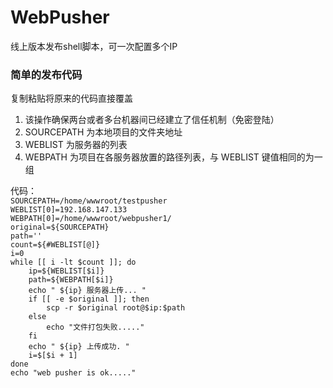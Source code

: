 # WebPusher
线上版本发布shell脚本，可一次配置多个IP

### 简单的发布代码   
复制粘贴将原来的代码直接覆盖   
1. 该操作确保两台或者多台机器间已经建立了信任机制（免密登陆）   
2. SOURCEPATH 为本地项目的文件夹地址    
3. WEBLIST 为服务器的列表    
4. WEBPATH 为项目在各服务器放置的路径列表，与 WEBLIST 键值相同的为一组    

代码：    
`SOURCEPATH=/home/wwwroot/testpusher`   
`WEBLIST[0]=192.168.147.133`   
`WEBPATH[0]=/home/wwwroot/webpusher1/`   
`original=${SOURCEPATH}`   
`path=''`   
`count=${#WEBLIST[@]}`   
`i=0`   
`while [[ i -lt $count ]]; do`   
`    ip=${WEBLIST[$i]}`   
`    path=${WEBPATH[$i]}`   
`    echo " ${ip} 服务器上传... "`   
`    if [[ -e $original ]]; then`   
`        scp -r $original root@$ip:$path`   
`    else`   
`        echo "文件打包失败....."`   
`    fi`   
`    echo " ${ip} 上传成功. "`   
`    i=$[$i + 1]`   
`done`   
`echo "web pusher is ok....."`     

